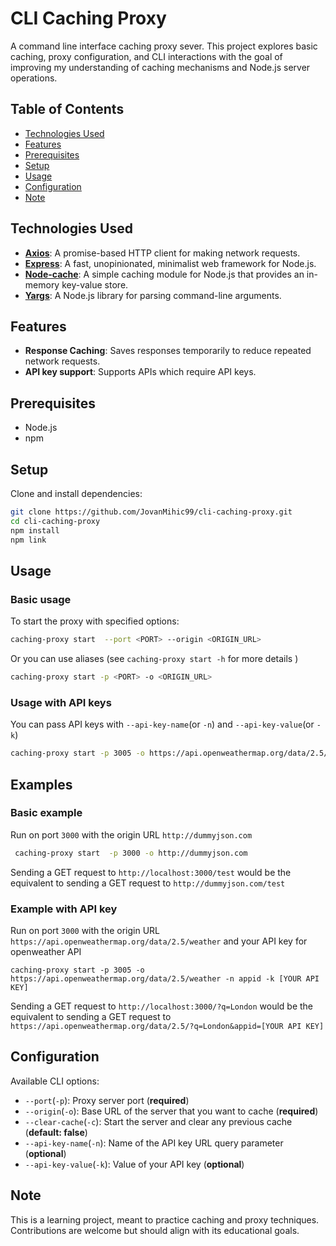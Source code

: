 # CLI Caching Proxy

A command line interface caching proxy sever.
This project explores basic caching, proxy configuration, and CLI interactions with the goal of improving my understanding of caching mechanisms and Node.js server operations.

## Table of Contents

- [Technologies Used](#technologies-used)
- [Features](#features)
- [Prerequisites](#prerequisites)
- [Setup](#setup)
- [Usage](#usage)
- [Configuration](#configuration)
- [Note](#note)

## Technologies Used

- **[Axios](https://axios-http.com/)**: A promise-based HTTP client for making network requests.
- **[Express](https://expressjs.com/)**: A fast, unopinionated, minimalist web framework for Node.js.
- **[Node-cache](https://www.npmjs.com/package/node-cache)**: A simple caching module for Node.js that provides an in-memory key-value store.
- **[Yargs](https://github.com/yargs/yargs)**: A Node.js library for parsing command-line arguments.

## Features

- **Response Caching**: Saves responses temporarily to reduce repeated network requests.
- **API key support**: Supports APIs which require API keys.

## Prerequisites

- Node.js
- npm

## Setup

Clone and install dependencies:

```bash
git clone https://github.com/JovanMihic99/cli-caching-proxy.git
cd cli-caching-proxy
npm install
npm link
```

## Usage

### Basic usage

To start the proxy with specified options:

```bash
caching-proxy start  --port <PORT> --origin <ORIGIN_URL>
```

Or you can use aliases (see `caching-proxy start -h` for more details )

```bash
caching-proxy start -p <PORT> -o <ORIGIN_URL>
```

### Usage with API keys

You can pass API keys with `--api-key-name`(or `-n`) and `--api-key-value`(or `-k`)

```bash
caching-proxy start -p 3005 -o https://api.openweathermap.org/data/2.5/weather -n appid -k [YOUR API KEY]
```

## Examples

### Basic example

Run on port `3000` with the origin URL `http://dummyjson.com`

```bash
 caching-proxy start  -p 3000 -o http://dummyjson.com
```

Sending a GET request to `http://localhost:3000/test` would be the equivalent to sending a GET request to `http://dummyjson.com/test`

### Example with API key

Run on port `3000` with the origin URL `https://api.openweathermap.org/data/2.5/weather` and your API key for openweather API

```
caching-proxy start -p 3005 -o https://api.openweathermap.org/data/2.5/weather -n appid -k [YOUR API KEY]
```

Sending a GET request to `http://localhost:3000/?q=London` would be the equivalent to sending a GET request to `https://api.openweathermap.org/data/2.5/?q=London&appid=[YOUR API KEY]`

## Configuration

Available CLI options:

- `--port`(`-p`): Proxy server port (**required**)
- `--origin`(`-o`): Base URL of the server that you want to cache (**required**)
- `--clear-cache`(`-c`): Start the server and clear any previous cache (**default: false**)
- `--api-key-name`(`-n`): Name of the API key URL query parameter (**optional**)
- `--api-key-value`(`-k`): Value of your API key (**optional**)

## Note

This is a learning project, meant to practice caching and proxy techniques. Contributions are welcome but should align with its educational goals.
